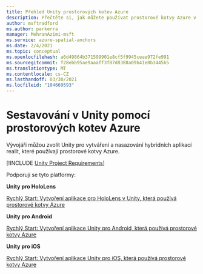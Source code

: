 ```yaml
---
title: Přehled Unity prostorových kotev Azure
description: Přečtěte si, jak můžete používat prostorové kotvy Azure v aplikacích Unity. Projděte si rychlý Start pro Unity pro HoloLens, Unity pro Android a Unity pro iOS.
author: msftradford
ms.author: parkerra
manager: MehranAzimi-msft
ms.service: azure-spatial-anchors
ms.date: 2/4/2021
ms.topic: conceptual
ms.openlocfilehash: a6d49864b371599901e8cf5f9945ceae972fe991
ms.sourcegitcommit: f28ebb95ae9aaaff3f87d8388a09b41e0b3445b5
ms.translationtype: MT
ms.contentlocale: cs-CZ
ms.lasthandoff: 03/30/2021
ms.locfileid: "104669593"
---
```

# <a name="building-in-unity-with-azure-spatial-anchors"></a>Sestavování v Unity pomocí prostorových kotev Azure

Vývojáři můžou zvolit Unity pro vytváření a nasazování hybridních aplikací realit, které používají prostorové kotvy Azure.

[!INCLUDE [Unity Project Requirements](../../includes/spatial-anchors-unity-project-requirements.md)]

Podporují se tyto platformy:

**Unity pro HoloLens**

[Rychlý Start: Vytvoření aplikace pro HoloLens v Unity, která používá prostorové kotvy Azure](./quickstarts/get-started-unity-hololens.md)

**Unity pro Android**

[Rychlý Start: Vytvoření aplikace Unity pro Android, která používá prostorové kotvy Azure](./quickstarts/get-started-unity-android.md)

**Unity pro iOS**

[Rychlý Start: Vytvoření aplikace Unity pro iOS, která používá prostorové kotvy Azure](./quickstarts/get-started-unity-ios.md)
